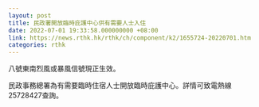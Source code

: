 ```yaml
---
layout: post
title: 民政署開放臨時庇護中心供有需要人士入住
date: 2022-07-01 19:33:58.000000000 +08:00
link: https://news.rthk.hk/rthk/ch/component/k2/1655724-20220701.htm
categories: rthk
---
```


八號東南烈風或暴風信號現正生效。

民政事務總署為有需要臨時住宿人士開放臨時庇護中心。詳情可致電熱線 25728427查詢。
